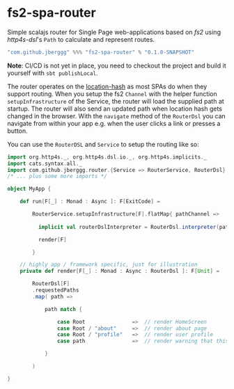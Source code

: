# fs2-spa-router

Simple scalajs router for Single Page web-applications based on *fs2* using 
*http4s-dsl*'s `Path` to calculate and represent routes.

```scala
"com.github.jberggg" %%% "fs2-spa-router" % "0.1.0-SNAPSHOT"
```

**Note**: CI/CD is not yet in place, you need to checkout the project and build 
it yourself with `sbt publishLocal`.

The router operates on the [location-hash](https://developer.mozilla.org/en-US/docs/Web/API/Location/hash) 
as most SPAs do when they support routing. When you setup the fs2 `Channel` with the helper function
`setupInfrastructure` of the Service, the router will load the supplied path at startup.
The router will also send an updated path when location hash gets changed in the browser. With the `navigate`
method of the `RouterDsl` you can navigate from within your app e.g. when the user clicks a link or presses
a button.

You can use the `RouterDSL` and `Service` to setup the routing like so:

```scala
import org.http4s._, org.http4s.dsl.io._, org.http4s.implicits._
import cats.syntax.all._
import com.github.jberggg.router.{Service => RouterService, RouterDsl}
/* ... plus some more imports */

object MyApp {

    def run[F[_] : Monad : Async ]: F[ExitCode] =

        RouterService.setupInfrastructure[F].flatMap{ pathChannel =>    
                    
          implicit val routerDslInterpreter = RouterDsl.interpreter(pathChannel)

          render[F]

        }

    // highly app / framework specific, just for illustration
    private def render[F[_] : Monad : Async : RouterDsl ]: F[Unit] =

        RouterDsl[F]
        .requestedPaths
        .map( path =>

            path match {

                case Root               =>  // render HomeScreen
                case Root / "about"     =>  // render about page
                case Root / "profile"   =>  // render user profile
                case path               =>  // render warning that this is a unknown path

            }

        )

}

```